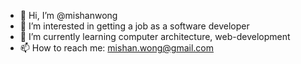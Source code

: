 - 👋 Hi, I’m @mishanwong
- 👀 I’m interested in getting a job as a software developer
- 🌱 I’m currently learning computer architecture, web-development
- 📫 How to reach me: mishan.wong@gmail.com

<!---
mishanwong/mishanwong is a ✨ special ✨ repository because its `README.md` (this file) appears on your GitHub profile.
You can click the Preview link to take a look at your changes.
--->

